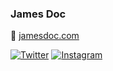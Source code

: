 ### James Doc

💬 [jamesdoc.com](https://jamesdoc.com)
<!--
**jamesdoc/jamesdoc** is a ✨ _special_ ✨ repository because its `README.md` (this file) appears on your GitHub profile.

Here are some ideas to get you started:

- 🔭 I’m currently working on ...
- 🌱 I’m currently learning ...
- 👯 I’m looking to collaborate on ...
- 🤔 I’m looking for help with ...
- 💬 Ask me about ...
- 📫 How to reach me: ...
- 😄 Pronouns: ...
- ⚡ Fun fact: ...
-->

[![Twitter](https://img.shields.io/badge/-@jamesdoc-1ca0f1?style=flat-square&labelColor=1ca0f1&logo=twitter&logoColor=white&link=https://twitter.com/jamesdoc)](https://twitter.com/jamesdoc)
[![Instagram](https://img.shields.io/badge/-@thejamesdoc-a52dc1?style=flat-square&labelColor=a52dc1&logo=instagram&logoColor=white&link=https://instagram.com/thejamesdoc)](https://instagram.com/thejamesdoc)
